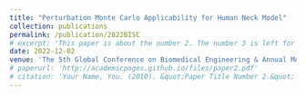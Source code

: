 ```yaml
---
title: "Perturbation Monte Carlo Applicability for Human Neck Model"
collection: publications
permalink: /publication/2022BISC
# excerpt: 'This paper is about the number 2. The number 3 is left for future work.'
date: 2022-12-02
venue: 'The 5th Global Conference on Biomedical Engineering & Annual Meeting of Taiwanese Society of Biomedical Engineering (TSBME) & SPIE Biomedical Imaging and Sensing Conference (BISC), 2022'
# paperurl: 'http://academicpages.github.io/files/paper2.pdf'
# citation: 'Your Name, You. (2010). &quot;Paper Title Number 2.&quot; <i>Journal 1</i>. 1(2).'
---
```

<!-- This paper is about the number 2. The number 3 is left for future work. -->

<!-- [Download paper here](http://academicpages.github.io/files/paper2.pdf) -->

<!-- Recommended citation: Your Name, You. (2010). "Paper Title Number 2." <i>Journal 1</i>. 1(2). -->
